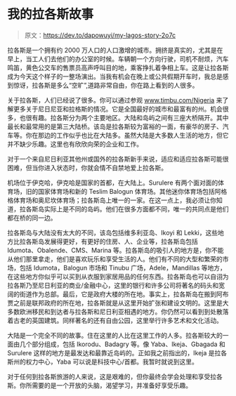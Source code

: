 # 我的拉各斯故事

> 原文：<https://dev.to/dapowuyi/my-lagos-story-2o7c>

拉各斯是一个拥有约 2000 万人口的人口激增的城市。拥挤是真实的，尤其是在早上，当工人们去他们的办公室的时候。车辆朝一个方向行驶，司机不耐烦，汽车鸣笛，黄色公交车的售票员高声呼叫目的地，乘客挣扎着争相上车。这是让拉各斯成为今天这个样子的一整场演出。当我有机会在晚上或公共假期开车时，我总是感到惊讶，拉各斯是多么“空旷”,道路非常自由，你在路上看到的人很多。

关于拉各斯，人们已经说了很多。你可以通过参观 www.timbu.com/Nigeria 来了解更多关于尼日尼亚和拉格斯的情况。它是全国最好的城市和最富有的州。机会很多，也很有趣。拉各斯分为两个主要地区。大陆和岛屿之间有三座大桥隔开。其中最长和最常用的是第三大陆桥。该岛是拉各斯较为富裕的一面，有豪华的房子、汽车等。你在那边的工作似乎也比在大陆多。虽然大陆是大多数人生活的地方，但它并不缺少乐趣。这里也有欣欣向荣的企业和工作。

对于一个来自尼日利亚其他州或国外的拉各斯新手来说，适应和适应拉各斯可能很困难，但当你进入状态时，你就会情不自禁地爱上拉各斯。

机场位于伊克哈，伊克哈是国家的首都，在大陆上。Surulere 有两个面对面的体育场，旧的国家体育场和新的 Teslim Balogun 体育场。其他迷你体育场包括阿格格体育场和奥尼坎体育场；拉各斯岛上唯一的一家。在这一点上，我必须让你知道，拉各斯岛实际上是不同的岛屿。他们在很多方面都不同，唯一的共同点是他们都在桥的同一边。

拉各斯岛与大陆没有太大的不同，该岛包括维多利亚岛、Ikoyi 和 Lekki，这些地方比拉各斯岛发展得更好，有更好的住房、人、企业等，拉各斯岛包括 Idumota、Obalende、CMS、Marina 等。拉各斯岛的吸引人的地方是，你不能从他们那里拿走，他们是喜欢玩乐和享受生活的人。他们有不同的大型和繁荣的市场，包括 Idumota，Balogun 市场和 Tinubu 广场，Adele，Mandillas 等地方，在这些地方你似乎可以买到从衣服到家居用品的任何东西。拉各斯岛也可以自诩为拉各斯乃至尼日利亚的商业/金融中心，这里的银行和许多公司将著名的码头和宽阔的街道作为总部。最后，它是政府大楼的所在地。事实上，拉各斯岛在搬到阿布贾之前是联邦政府的所在地，拉各斯就是从这里开始扩张和建设文明的。这里是大多数欧洲移民和到达者与拉各斯和尼日利亚相遇的地方。你仍然可以看到到处散落着古老的英国建筑。同样著名的还有自由公园，这里举行许多艺术和文化活动。

大陆是一个完全不同的故事。住在这里的人比在这里工作的人多。拉各斯较大的一面由几个部分组成，包括 Ikorodu、Badagry 等。像 Yaba、Ikeja、Gbagada 和 Surulere 这样的地方是最发达和最靠近岛屿的。正如我之前指出的，Ikeja 是拉各斯州的权力中心，Yaba 可以说是科技中心/首都。我暂时就说到这里。

对于任何到拉各斯旅游的人来说，这是艰难的，但你最终会学会处理和享受拉各斯。你所需要的是一个开放的头脑，渴望学习，并准备好享受乐趣。